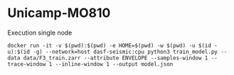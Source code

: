 # Unicamp-MO810

Execution single node
```
docker run -it -v $(pwd):$(pwd) -e HOME=$(pwd) -w $(pwd) -u $(id -u):$(id -g) --network=host dasf-seismic:cpu python3 train_model.py --data data/F3_train.zarr --attribute ENVELOPE --samples-window 1 --trace-window 1 --inline-window 1 --output model.json 
```
